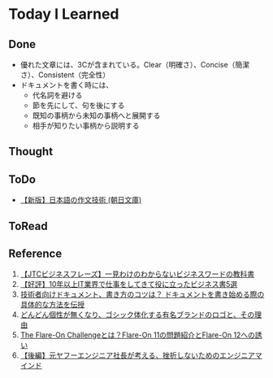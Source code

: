 # Today I Learned

## Done
- 優れた文章には、3Cが含まれている。Clear（明確さ）、Concise（簡潔さ）、Consistent（完全性）
- ドキュメントを書く時には、
  - 代名詞を避ける
  - 節を先にして、句を後にする
  - 既知の事柄から未知の事柄へと展開する
  - 相手が知りたい事柄から説明する

## Thought

## ToDo
- [【新版】日本語の作文技術 (朝日文庫)](https://amzn.asia/d/cVNJE15)

## ToRead

## Reference
1. [【JTCビジネスフレーズ】一見わけのわからないビジネスワードの教科書](https://note.com/beconjuror/n/n90bd2975dd6d?sub_rt=share_b)
2. [【好評】10年以上IT業界で仕事をしてきて役に立ったビジネス書5選](https://note.com/beconjuror/n/n61157edc363b)
3. [技術者向けドキュメント、書き方のコツは？ ドキュメントを書き始める際の具体的な方法を伝授](https://codezine.jp/article/detail/17977)
4. [どんどん個性が無くなり、ゴシック体化する有名ブランドのロゴと、その理由](https://note.com/metamorphose_aya/n/n74396eda4dfb)
5. [The Flare-On Challengeとは？Flare-On 11の問題紹介とFlare-On 12への誘い](https://gmo-cybersecurity.com/blog/flare-on-11-write-up-ja/)
6. [【後編】元ヤフーエンジニア社長が考える、挫折しないためのエンジニアマインド](https://qiita.com/ryoheiiwamoto/items/d8dee347fcf841fa1ef7)